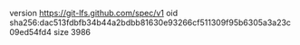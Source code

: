 version https://git-lfs.github.com/spec/v1
oid sha256:dac513fdbfb34b44a2bdbb81630e93266cf511309f95b6305a3a23c09ed54fd4
size 3986
